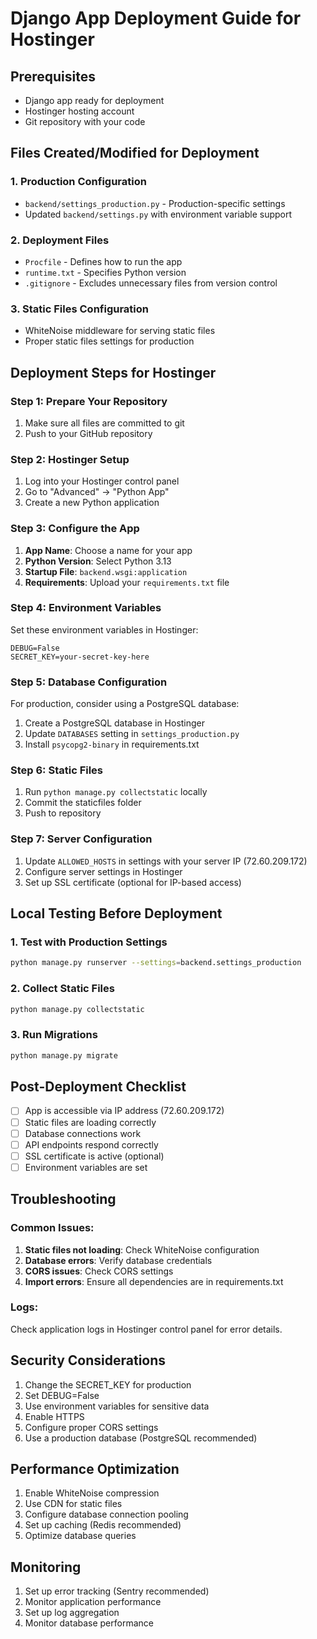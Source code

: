 # Django App Deployment Guide for Hostinger

## Prerequisites
- Django app ready for deployment
- Hostinger hosting account
- Git repository with your code

## Files Created/Modified for Deployment

### 1. Production Configuration
- `backend/settings_production.py` - Production-specific settings
- Updated `backend/settings.py` with environment variable support

### 2. Deployment Files
- `Procfile` - Defines how to run the app
- `runtime.txt` - Specifies Python version
- `.gitignore` - Excludes unnecessary files from version control

### 3. Static Files Configuration
- WhiteNoise middleware for serving static files
- Proper static files settings for production

## Deployment Steps for Hostinger

### Step 1: Prepare Your Repository
1. Make sure all files are committed to git
2. Push to your GitHub repository

### Step 2: Hostinger Setup
1. Log into your Hostinger control panel
2. Go to "Advanced" → "Python App"
3. Create a new Python application

### Step 3: Configure the App
1. **App Name**: Choose a name for your app
2. **Python Version**: Select Python 3.13
3. **Startup File**: `backend.wsgi:application`
4. **Requirements**: Upload your `requirements.txt` file

### Step 4: Environment Variables
Set these environment variables in Hostinger:
```
DEBUG=False
SECRET_KEY=your-secret-key-here
```

### Step 5: Database Configuration
For production, consider using a PostgreSQL database:
1. Create a PostgreSQL database in Hostinger
2. Update `DATABASES` setting in `settings_production.py`
3. Install `psycopg2-binary` in requirements.txt

### Step 6: Static Files
1. Run `python manage.py collectstatic` locally
2. Commit the staticfiles folder
3. Push to repository

### Step 7: Server Configuration
1. Update `ALLOWED_HOSTS` in settings with your server IP (72.60.209.172)
2. Configure server settings in Hostinger
3. Set up SSL certificate (optional for IP-based access)

## Local Testing Before Deployment

### 1. Test with Production Settings
```bash
python manage.py runserver --settings=backend.settings_production
```

### 2. Collect Static Files
```bash
python manage.py collectstatic
```

### 3. Run Migrations
```bash
python manage.py migrate
```

## Post-Deployment Checklist

- [ ] App is accessible via IP address (72.60.209.172)
- [ ] Static files are loading correctly
- [ ] Database connections work
- [ ] API endpoints respond correctly
- [ ] SSL certificate is active (optional)
- [ ] Environment variables are set

## Troubleshooting

### Common Issues:
1. **Static files not loading**: Check WhiteNoise configuration
2. **Database errors**: Verify database credentials
3. **CORS issues**: Check CORS settings
4. **Import errors**: Ensure all dependencies are in requirements.txt

### Logs:
Check application logs in Hostinger control panel for error details.

## Security Considerations

1. Change the SECRET_KEY for production
2. Set DEBUG=False
3. Use environment variables for sensitive data
4. Enable HTTPS
5. Configure proper CORS settings
6. Use a production database (PostgreSQL recommended)

## Performance Optimization

1. Enable WhiteNoise compression
2. Use CDN for static files
3. Configure database connection pooling
4. Set up caching (Redis recommended)
5. Optimize database queries

## Monitoring

1. Set up error tracking (Sentry recommended)
2. Monitor application performance
3. Set up log aggregation
4. Monitor database performance
